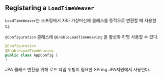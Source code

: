 ## Registering a `LoadTimeWeaver`

`LoadTimeWeaver`는 스프링에서 자바 가상머신에 클래스를 동적으로 변환할 때 사용한다.

`@Configuration` 클래스에 `@EnableLoadTimeWeaving` 을 활성화 하명 사용할 수 있다.

```java
@Configuration
@EnableLoadTimeWeaving
public class AppConfig {
}
```

JPA 클래스 변환을 위해 로드 타임 위빙이 필요한 SPring JPA지원에서 사용한다.

